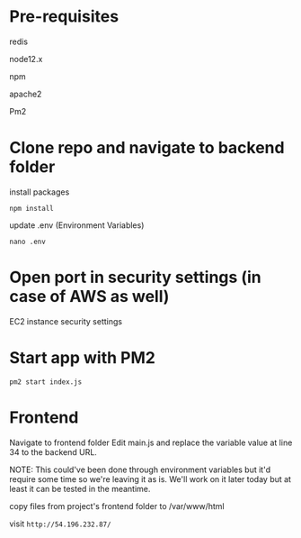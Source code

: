 # Pre-requisites
redis

node12.x

npm

apache2

Pm2

# Clone repo and navigate to backend folder

install packages

`npm install`

update .env (Environment Variables)

`nano .env`

# Open port in security settings (in case of AWS as well)
EC2 instance security settings

# Start app with PM2 
`pm2 start index.js`


# Frontend
Navigate to frontend folder
Edit main.js and replace the variable value at line 34 to the backend URL. 

NOTE: This could've been done through environment variables but it'd require some time so we're leaving it as is. We'll work on it later today but at least it can be tested in the meantime. 

copy files from project's frontend folder to /var/www/html

visit
`http://54.196.232.87/`
